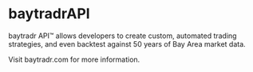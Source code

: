 # baytradrAPI
baytradr API™ allows developers to create custom, automated trading strategies, and even backtest against 50 years of Bay Area market data.

Visit baytradr.com for more information.
